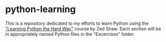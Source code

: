 # python-learning

This is a repository dedicated to my efforts to learn Python using the ["Learning Python the Hard Way"](http://learnpythonthehardway.org/) course by Zed Shaw. Each section will be in appropriately named Python files in the "Excercises" folder.